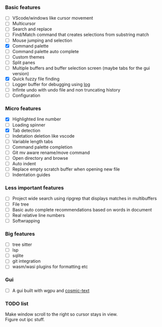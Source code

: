 ### Basic features
- [ ] VScode/windows like cursor movement
- [ ] Multicursor
- [ ] Search and replace
- [ ] Find/Match command that creates selections from substring match
- [ ] Mouse jumping and selection
- [x] Command palette
- [ ] Command palette auto complete
- [ ] Custom themes
- [ ] Split panes
- [ ] Multiple buffers and buffer selection screen (maybe tabs for the gui version)
- [x] Quick fuzzy file finding
- [ ] Logger buffer for debugging using [log](https://crates.io/crates/log)
- [ ] Infinte undo with undo file and non truncating history
- [ ] Configuration

### Micro features
- [x] Highlighted line number
- [ ] Loading spinner
- [x] Tab detection
- [ ] Indetation deletion like vscode
- [ ] Variable length tabs
- [ ] Command palette completion
- [ ] Git mv aware rename/move command
- [ ] Open directory and browse
- [ ] Auto indent
- [ ] Replace empty scratch buffer when opening new file
- [ ] Indentation guides

### Less important features
- [ ] Project wide search using ripgrep that displays matches in multibuffers
- [ ] File tree
- [ ] Basic auto complete recommendations based on words in document
- [ ] Real relative line numbers
- [ ] Softwrapping

### Big features
- [ ] tree sitter
- [ ] lsp
- [ ] sqlite
- [ ] git integration
- [ ] wasm/wasi plugins for formatting etc

### Gui
- [ ] A gui built with wgpu and [cosmic-text](https://crates.io/crates/cosmic-text)

### TODO list
Make window scroll to the right so cursor stays in view.  
Figure out ipc stuff.  